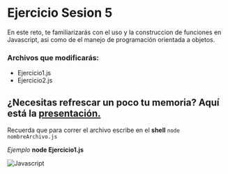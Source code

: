# Ejercicio Sesion 5

En este reto, te familiarizarás con el uso y la construccion de funciones en Javascript, asi como de el manejo de programación orientada a objetos.

### Archivos que modificarás:
 - Ejercicio1.js
 - Ejercicio2.js

¿Necesitas refrescar un poco tu memoria?
Aquí está la [presentación.](https://docs.google.com/presentation/d/1QVnWI_mcuiJd-v-Jy-X_XeLuDJPY8xTW32Uly0jkbN8/edit?usp=sharing)
---
Recuerda que para correr el archivo escribe en el **shell** 
 `node nombreArchivo.js`

_Ejemplo_
**node Ejercicio1.js**

![Javascript](https://upload.wikimedia.org/wikipedia/commons/9/99/Unofficial_JavaScript_logo_2.svg)
